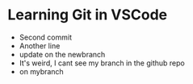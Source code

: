 # Learning Git in VSCode

- Second commit
- Another line
- update on the newbranch
- It's weird, I cant see my branch in the github repo
- on mybranch
